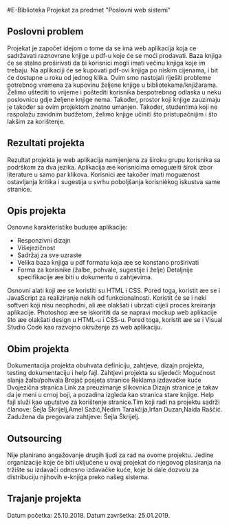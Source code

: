#E-Biblioteka
Projekat za predmet "Poslovni web sistemi"

## Poslovni problem
Projekat je započet idejom o tome da se ima web aplikacija koja ce sadržavati raznovrsne knjige u pdf-u koje će se moći prodavati. Baza knjiga će se stalno proširivati da bi korisnici mogli imati večinu knjiga koje im trebaju. Na aplikaciji će se kupovati pdf-ovi knjiga po niskim cijenama, i bit će dostupne u roku od jednog klika. Ovim smo nastojali riješiti probleme potrebnog vremena za kupovinu željene knjige u bibliotekama/knjižarama. Želimo uštediti to vrijeme i poštediti korisnika bespotrebnog odlaska u neku poslovnicu gdje željene knjige nema. Također, prostor koji knjige zauzimaju je također sa ovim projektom znatno umanjen.  Također, studentima koji ne raspolažu zavidnim budžetom, želimo knjige učiniti što pristupačnijim i što lakšim za korištenje. 

## Rezultati projekta
Rezultat projekta je web aplikacija namijenjena za široku grupu korisnika sa podrškom za dva jezika. Aplikacija æe korisnicima omoguæiti širok izbor literature u samo par klikova. Korisnici æe takoðer imati moguænost ostavljanja kritika i sugestija u svrhu poboljšanja korisnièkog iskustva same stranice.

## Opis projekta
Osnovne karakteristike buduæe aplikacije:
- Responzivni dizajn
- Višejezičnost
- Sadržaj za sve uzraste
- Velika baza knjiga u pdf formatu koja æe se konstano proširivati
- Forma za korisnike (žalbe, pohvale, sugestije i želje)
Detaljnije specifikacije æe biti u dokumentu o zahtjevima.

Osnovni alati koji æe se koristiti su HTML i CSS. Pored toga, koristit æe se i JavaScript za realiziranje nekih od funkcionalnosti. Koristit će se i neki softveri koji nisu neophodni, ali æe olakšati i ubrzati cijeli proces kreiranja aplikacije. Photoshop æe se iskorititi da se napravi mockup web aplikacije što æe olakšati design u HTML-u i CSS-u. Pored toga, koristit æe se i Visual Studio Code kao razvojno okruženje za web aplikaciju.

## Obim projekta
Dokumentacija projekta obuhvata definiciju, zahtjeve, dizajn projekta, testing dokumentaciju i help fajl.
Zahtjevi projekta su sljedeći:
Mogućnost slanja žalbi/pohvala
Brojač posjeta stranice
Reklama izdavačke kuće
Dvojezična stranica
Link za preuzimanje slikovnica
Dizajn stranice je takav da je meni u crnoj boji, a pozadina izgleda kao stranica stare knjige. Help fajl služi kao uputstvo za korištenje stranice.Tim koji radi na projektu sadrži članove:
Šejla Škrijelj,Amel Sažić,Nedim Tarakčija,Irfan Duzan,Naida Raščić.
Zadužena da pregovara zahtjeve: Šejla Škrijelj.

## Outsourcing
Nije planirano angažovanje drugih ljudi za rad na ovome projektu.
Jedine organizacije koje će biti uključene u ovaj projekat do njegovog plasiranja na tržište su izdavači odnosno izdavačke kuće, koje bi dale dozvolu za distribuciju njihovih e-knjiga preko našeg sistema.

## Trajanje projekta
Datum početka: 25.10.2018.
Datum završetka: 25.01.2019.


